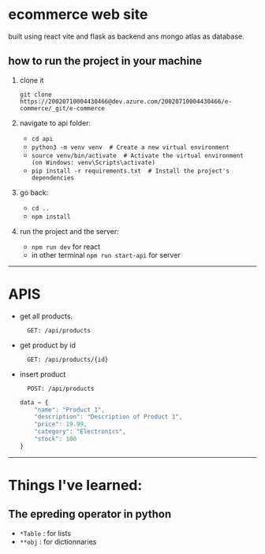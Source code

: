 # ecommerce web site 

built using react vite and flask as backend ans mongo atlas as database.

## how to run the project in your machine

1. clone it

    `git clone https://20020710004430466@dev.azure.com/20020710004430466/e-commerce/_git/e-commerce`

2. navigate to api folder:
    - `cd api`
    - `python3 -m venv venv  # Create a new virtual environment`
    - `source venv/bin/activate  # Activate the virtual environment (on Windows: venv\Scripts\activate)`
    - `pip install -r requirements.txt  # Install the project's dependencies`

3. go back:
    - `cd ..`
    - `npm install`

4. run the project and the server:
    - `npm run dev` for react
    - in other terminal `npm run start-api` for server

---

# APIS
- get all products. 
    
        GET: /api/products

- get product by id

        GET: /api/products/{id}

- insert product

        POST: /api/products

    ```js
    data = {
        "name": "Product 1",
        "description": "Description of Product 1",
        "price": 19.99,
        "category": "Electronics",
        "stock": 100
    }
    ```

---

# Things I've learned:

## The epreding operator in python
- `*Table` : for lists
- `**obj` : for dictionnaries
